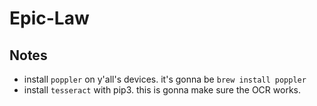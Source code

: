# Epic-Law

## Notes

- install `poppler` on y'all's devices. it's gonna be `brew install poppler`
- install `tesseract` with pip3. this is gonna make sure the OCR works.
